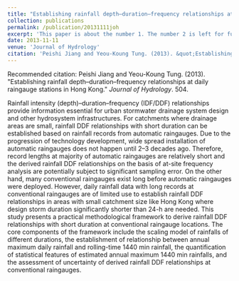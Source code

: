 ```yaml
---
title: "Establishing rainfall depth–duration–frequency relationships at daily raingauge stations in Hong Kong"
collection: publications
permalink: /publication/20131111joh
excerpt: 'This paper is about the number 1. The number 2 is left for future work.'
date: 2013-11-11
venue: 'Journal of Hydrology'
citation: 'Peishi Jiang and Yeou-Koung Tung. (2013). &quot;Establishing rainfall depth–duration–frequency relationships at daily raingauge stations in Hong Kong.&quot; <i>Journal of Hydrology</i>. 504.'
---
```

Recommended citation: Peishi Jiang and Yeou-Koung Tung. (2013). "Establishing rainfall depth–duration–frequency relationships at daily raingauge stations in Hong Kong." <i>Journal of Hydrology</i>. 504.

Rainfall intensity (depth)–duration–frequency (IDF/DDF) relationships provide information essential for urban stormwater drainage system design and other hydrosystem infrastructures. For catchments where drainage areas are small, rainfall DDF relationships with short duration can be established based on rainfall records from automatic raingauges. Due to the progression of technology development, wide spread installation of automatic raingauges does not happen until 2–3 decades ago. Therefore, record lengths at majority of automatic raingauges are relatively short and the derived rainfall DDF relationships on the basis of at-site frequency analysis are potentially subject to significant sampling error. On the other hand, many conventional raingauges exist long before automatic raingauges were deployed. However, daily rainfall data with long records at conventional raingauges are of limited use to establish rainfall DDF relationships in areas with small catchment size like Hong Kong where design storm duration significantly shorter than 24-h are needed. This study presents a practical methodological framework to derive rainfall DDF relationships with short duration at conventional raingauge locations. The core components of the framework include the scaling model of rainfalls of different durations, the establishment of relationship between annual maximum daily rainfall and rolling-time 1440 min rainfall, the quantification of statistical features of estimated annual maximum 1440 min rainfalls, and the assessment of uncertainty of derived rainfall DDF relationships at conventional raingauges.
